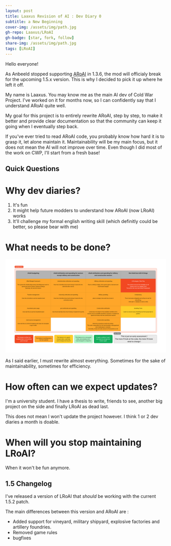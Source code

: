 ```yaml
---
layout: post
title: Laaxus Revision of AI : Dev Diary 0
subtitle: a New Beginning
cover-img: /assets/img/path.jpg
gh-repo: Laaxus/LRoAI
gh-badge: [star, fork, follow]
share-img: /assets/img/path.jpg
tags: [LRoAI]
---
```


Hello everyone!

As Anbeeld stopped supporting [ARoAI](https://github.com/Anbeeld/ARoAI) in 1.3.6, the mod will officialy break for the upcoming 1.5.x version. This is why I decided to pick it up where he left it off.

My name is Laaxus. You may know me as the main AI dev of Cold War Project. I've worked on it for months now, so I can confidently say that I understand ARoAI quite well.

My goal for this project is to entirely rewrite ARoAI, step by step, to make it better and provide clear documentation so that the community can keep it going when I eventually step back.

If you've ever tried to read ARoAI code, you probably know how hard it is to grasp it, let alone maintain it. Maintainability will be my main focus, but it does not mean the AI will not improve over time. Even though I did most of the work on CWP, I'll start from a fresh base!


## Quick Questions

# Why dev diaries?

1) It's fun
2) It might help future modders to understand how ARoAI (now LRoAI) works
3) It'll challenge my formal english writing skill (which definitly could be better, so please bear with me)

# What needs to be done?

![Roadmap](/assets/dd/dd0/lroai_overview.png)

As I said earlier, I must rewrite almost everything. Sometimes for the sake of maintainability, sometimes for efficiency.


# How often can we expect updates?

I'm a university student. I have a thesis to write, friends to see, another big project on the side and finally LRoAI as dead last.

This does not mean I won't update the project however. I think 1 or 2 dev diaries a month is doable.

# When will you stop maintaining LRoAI?

When it won't be fun anymore.


## 1.5 Changelog

I've released a version of LRoAI that *should* be working with the current 1.5.2 patch.

The main differences between this version and ARoAI are :

- Added support for vineyard, military shipyard, explosive factories and artillery foundries.
- Removed game rules
- bugfixes
